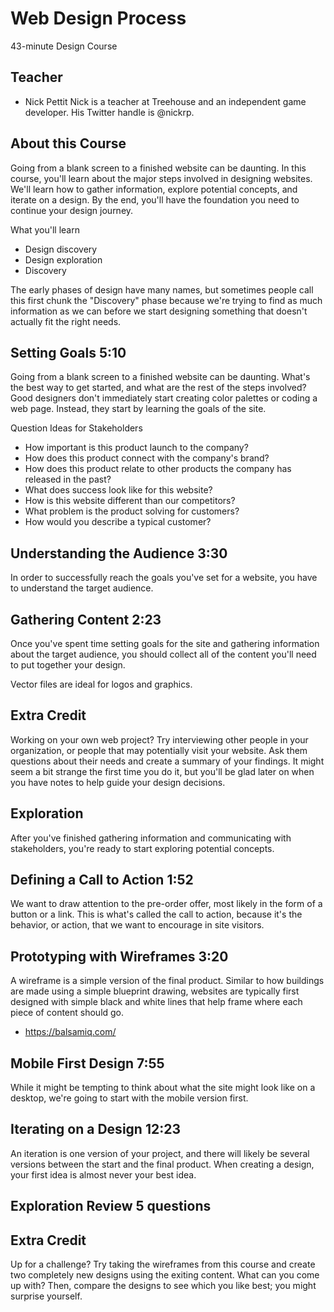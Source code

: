 # Web Design Process
43-minute Design Course

## Teacher
* Nick Pettit
Nick is a teacher at Treehouse and an independent game developer. His Twitter handle is @nickrp.

## About this Course
Going from a blank screen to a finished website can be daunting. In this course, you'll learn about the major steps involved in designing websites. We'll learn how to gather information, explore potential concepts, and iterate on a design. By the end, you'll have the foundation you need to continue your design journey.

What you'll learn
* Design discovery
* Design exploration
* Discovery

The early phases of design have many names, but sometimes people call this first chunk the "Discovery" phase because we're trying to find as much information as we can before we start designing something that doesn't actually fit the right needs.

## Setting Goals 5:10

Going from a blank screen to a finished website can be daunting. What's the best way to get started, and what are the rest of the steps involved? Good designers don't immediately start creating color palettes or coding a web page. Instead, they start by learning the goals of the site.

Question Ideas for Stakeholders
* How important is this product launch to the company?
* How does this product connect with the company's brand?
* How does this product relate to other products the company has released in the past?
* What does success look like for this website?
* How is this website different than our competitors?
* What problem is the product solving for customers?
* How would you describe a typical customer?

## Understanding the Audience 3:30

In order to successfully reach the goals you've set for a website, you have to understand the target audience.

## Gathering Content 2:23

Once you've spent time setting goals for the site and gathering information about the target audience, you should collect all of the content you'll need to put together your design.

Vector files are ideal for logos and graphics.

## Extra Credit
Working on your own web project? Try interviewing other people in your organization, or people that may potentially visit your website. Ask them questions about their needs and create a summary of your findings. It might seem a bit strange the first time you do it, but you'll be glad later on when you have notes to help guide your design decisions.

## Exploration
After you've finished gathering information and communicating with stakeholders, you're ready to start exploring potential concepts.

## Defining a Call to Action 1:52

We want to draw attention to the pre-order offer, most likely in the form of a button or a link. This is what's called the call to action, because it's the behavior, or action, that we want to encourage in site visitors.

## Prototyping with Wireframes 3:20

A wireframe is a simple version of the final product. Similar to how buildings are made using a simple blueprint drawing, websites are typically first designed with simple black and white lines that help frame where each piece of content should go.

* https://balsamiq.com/

## Mobile First Design 7:55

While it might be tempting to think about what the site might look like on a desktop, we're going to start with the mobile version first.

## Iterating on a Design 12:23

An iteration is one version of your project, and there will likely be several versions between the start and the final product. When creating a design, your first idea is almost never your best idea.

## Exploration Review 5 questions



## Extra Credit
Up for a challenge? Try taking the wireframes from this course and create two completely new designs using the exiting content. What can you come up with? Then, compare the designs to see which you like best; you might surprise yourself.
